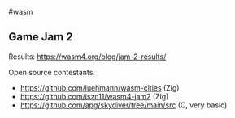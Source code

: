 #wasm


## Game Jam 2

Results: https://wasm4.org/blog/jam-2-results/

Open source contestants:
- https://github.com/luehmann/wasm-cities (Zig)
- https://github.com/iszn11/wasm4-jam2 (Zig)
- https://github.com/apg/skydiver/tree/main/src (C, very basic)

